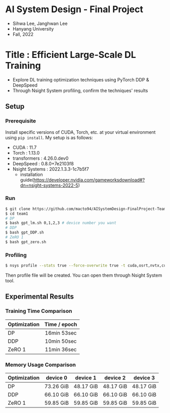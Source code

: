 # AI System Design - Final Project
- Sihwa Lee, Janghwan Lee
- Hanyang University
- Fall, 2022
# Title : Efficient Large-Scale DL Training
- Explore DL training optimization techniques using PyTorch DDP & DeepSpeed
- Through Nsight System profiling, confirm the techniques' results

## Setup
### Prerequisite
Install specific versions of CUDA, Torch, etc. at your virtual environment using `pip install`. My setup is as follows:
- CUDA : 11.7
- Torch : 1.13.0
- transformers : 4.26.0.dev0
- DeepSpeed : 0.8.0+7e2103f8
- Nsight Systems : 2022.1.3.3-1c7b5f7 
  - installation guide(https://developer.nvidia.com/gameworksdownload#?dn=nsight-systems-2022-5)

### Run
```bash
$ git clone https://github.com/macto94/AISystemDesign-FinalProject-Team1.git team1
$ cd team1
# DP
$ bash gpt_lm.sh 0,1,2,3 # device number you want
# DDP
$ bash gpt_DDP.sh
# ZeRO 1
$ bash gpt_zero.sh
```

### Profiling
```bash
$ nsys profile --stats true --force-overwrite true -t cuda,osrt,nvtx,cudnn -o [OUTPUT_NAME].qdstrm -w true bash gpt_[lm|DDP|zero].sh
```
Then profile file will be created. You can open them through Nsight System tool.

## Experimental Results

### Training Time Comparison
| Optimization | Time / epoch |
|--------------|:------------:|
|      DP      |  16min 53sec |
|      DDP     |  10min 50sec |
|     ZeRO 1   |  11min 36sec |

### Memory Usage Comparison
| Optimization | device 0 | device 1 | device 2 | device 3 |
|--------------|:--------:|:--------:|:--------:|:--------:|
|      DP      | 73.26 GiB| 48.17 GiB| 48.17 GiB| 48.17 GiB|
|      DDP     | 66.10 GiB| 66.10 GiB| 66.10 GiB| 66.10 GiB|
|     ZeRO 1   | 59.85 GiB| 59.85 GiB| 59.85 GiB| 59.85 GiB|
